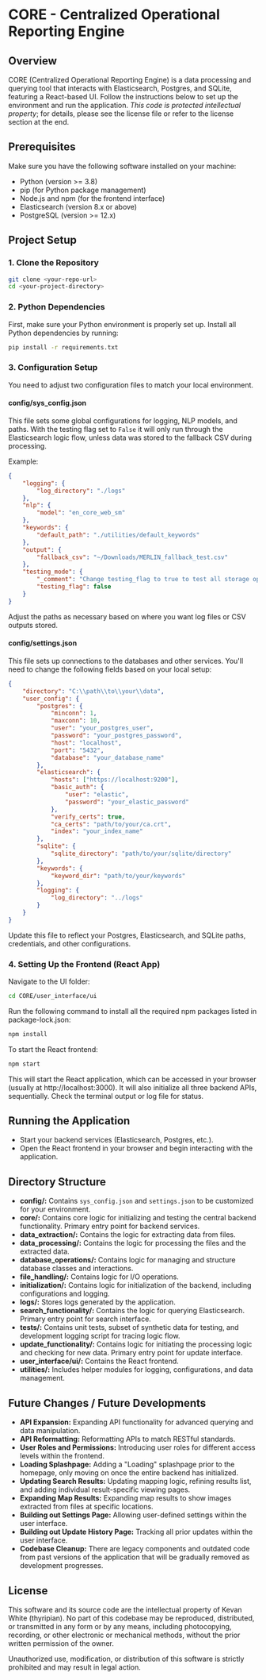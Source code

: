 # CORE - Centralized Operational Reporting Engine

## Overview
CORE (Centralized Operational Reporting Engine) is a data processing and querying tool that interacts with Elasticsearch, Postgres, and SQLite, featuring a React-based UI. Follow the instructions below to set up the environment and run the application. *This code is protected intellectual property*; for details, please see the license file or refer to the license section at the end.


## Prerequisites
Make sure you have the following software installed on your machine:

- Python (version >= 3.8)
- pip (for Python package management)
- Node.js and npm (for the frontend interface)
- Elasticsearch (version 8.x or above)
- PostgreSQL (version >= 12.x)

## Project Setup
### 1. Clone the Repository
```bash
git clone <your-repo-url>
cd <your-project-directory>
```
### 2. Python Dependencies
First, make sure your Python environment is properly set up. Install all Python dependencies by running:

```bash
pip install -r requirements.txt
```

### 3. Configuration Setup
You need to adjust two configuration files to match your local environment.

#### config/sys_config.json
This file sets some global configurations for logging, NLP models, and paths. With the testing flag set to ```False``` it will only run through the Elasticsearch logic flow, unless data was stored to the fallback CSV during processing.

Example:

```json
{
    "logging": {
        "log_directory": "./logs"
    },
    "nlp": {
        "model": "en_core_web_sm"
    },
    "keywords": {
        "default_path": "./utilities/default_keywords"
    },
    "output": {
        "fallback_csv": "~/Downloads/MERLIN_fallback_test.csv"
    },
    "testing_mode": {
        "_comment": "Change testing_flag to true to test all storage options.",
        "testing_flag": false
    }
}
```
Adjust the paths as necessary based on where you want log files or CSV outputs stored.

#### config/settings.json
This file sets up connections to the databases and other services. You'll need to change the following fields based on your local setup:

```json
{
    "directory": "C:\\path\\to\\your\\data", 
    "user_config": {
        "postgres": {
            "minconn": 1,
            "maxconn": 10,
            "user": "your_postgres_user",
            "password": "your_postgres_password",
            "host": "localhost",
            "port": "5432",
            "database": "your_database_name"
        },
        "elasticsearch": {
            "hosts": ["https://localhost:9200"],
            "basic_auth": {
                "user": "elastic",
                "password": "your_elastic_password"
            },
            "verify_certs": true,
            "ca_certs": "path/to/your/ca.crt",
            "index": "your_index_name"
        },
        "sqlite": {
            "sqlite_directory": "path/to/your/sqlite/directory"
        },
        "keywords": {
            "keyword_dir": "path/to/your/keywords"
        },
        "logging": {
            "log_directory": "../logs"
        }
    }
}
```
Update this file to reflect your Postgres, Elasticsearch, and SQLite paths, credentials, and other configurations.

### 4. Setting Up the Frontend (React App)
Navigate to the UI folder:

```bash
cd CORE/user_interface/ui
```
Run the following command to install all the required npm packages listed in package-lock.json:

```bash
npm install
```
To start the React frontend:

```bash
npm start
```
This will start the React application, which can be accessed in your browser (usually at http://localhost:3000). It will also initialize all three backend APIs, sequentially. Check the terminal output or log file for status. 

##  Running the Application
- Start your backend services (Elasticsearch, Postgres, etc.).
- Open the React frontend in your browser and begin interacting with the application.

## Directory Structure
- **config/:** Contains ```sys_config.json``` and ```settings.json``` to be customized for your environment.
- **core/:** Contains core logic for initializing and testing the central backend functionality. Primary entry point for backend services.
- **data_extraction/:** Contains the logic for extracting data from files.
- **data_processing/:** Contains the logic for processing the files and the extracted data.
- **database_operations/:** Contains logic for managing and structure database classes and interactions.
- **file_handling/:** Contains logic for I/O operations.
- **initialization/:** Contains logic for initialization of the backend, including configurations and logging.
- **logs/:** Stores logs generated by the application.
- **search_functionality/:** Contains the logic for querying Elasticsearch. Primary entry point for search interface.
- **tests/:** Contains unit tests, subset of synthetic data for testing, and development logging script for tracing logic flow.
- **update_functionality/:** Contains logic for initiating the processing logic and checking for new data. Primary entry point for update interface.
- **user_interface/ui/:** Contains the React frontend.
- **utilities/:** Includes helper modules for logging, configurations, and data management.

## Future Changes / Future Developments
- **API Expansion:** Expanding API functionality for advanced querying and data manipulation.
- **API Reformatting:** Reformatting APIs to match RESTful standards.
- **User Roles and Permissions:** Introducing user roles for different access levels within the frontend.
- **Loading Splashpage:** Adding a "Loading" splashpage prior to the homepage, only moving on once the entire backend has initialized.
- **Updating Search Results:** Updating mapping logic, refining results list, and adding individual result-specific viewing pages.
- **Expanding Map Results:** Expanding map results to show images extracted from files at specific locations.
- **Building out Settings Page:** Allowing user-defined settings within the user interface.
- **Building out Update History Page:** Tracking all prior updates within the user interface.
- **Codebase Cleanup:** There are legacy components and outdated code from past versions of the application that will be gradually removed as development progresses.

## License
This software and its source code are the intellectual property of Kevan White (thyripian). No part of this codebase may be reproduced, distributed, or transmitted in any form or by any means, including photocopying, recording, or other electronic or mechanical methods, without the prior written permission of the owner.

Unauthorized use, modification, or distribution of this software is strictly prohibited and may result in legal action.
